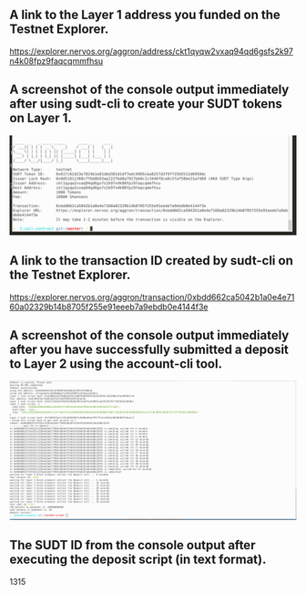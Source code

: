 ## A link to the Layer 1 address you funded on the Testnet Explorer.

https://explorer.nervos.org/aggron/address/ckt1qyqw2vxaq94qd6gsfs2k97n4k08fpz9faqcqmmfhsu

## A screenshot of the console output immediately after using sudt-cli to create your SUDT tokens on Layer 1.

![SUDT-Token](1.png)

## A link to the transaction ID created by sudt-cli on the Testnet Explorer.

https://explorer.nervos.org/aggron/transaction/0xbdd662ca5042b1a0e4e7160a02329b14b8705f255e91eeeb7a9ebdb0e4144f3e

## A screenshot of the console output immediately after you have successfully submitted a deposit to Layer 2 using the account-cli tool.

![deposit-1](2.png)

## The SUDT ID from the console output after executing the deposit script (in text format).

1315